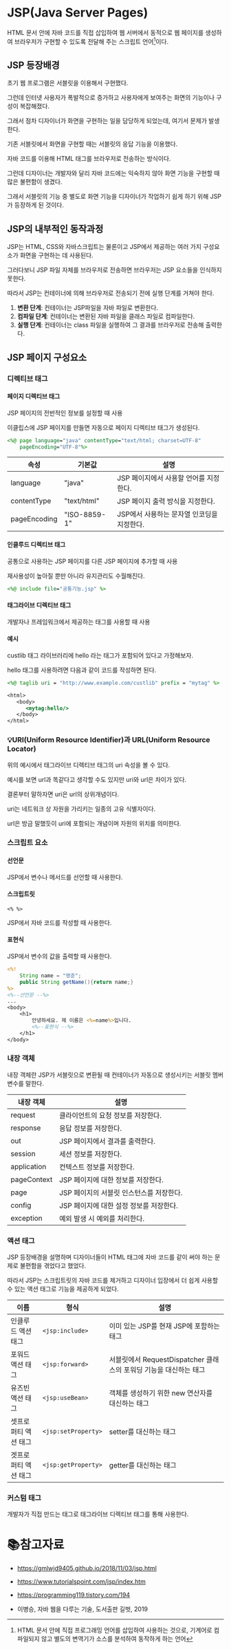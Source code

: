 # JSP(Java Server Pages)

HTML 문서 안에 자바 코드를 직접 삽입하여 웹 서버에서 동적으로 웹 페이지를 생성하여 브라우저가 구현할 수 있도록 전달해 주는 스크립트 언어[^1]이다.



## JSP 등장배경

초기 웹 프로그램은 서블릿을 이용해서 구현했다.

그런데 인터넷 사용자가 폭발적으로 증가하고 사용자에게 보여주는 화면의 기능이나 구성이 복잡해졌다.

그래서 점차 디자이너가 화면을 구현하는 일을 담당하게 되었는데, 여기서 문제가 발생한다.



기존 서블릿에서 화면을 구현할 때는 서블릿의 응답 기능을 이용했다.

자바 코드를 이용해 HTML 태그를 브라우저로 전송하는 방식이다.

그런데 디자이너는 개발자와 달리 자바 코드에는 익숙하지 않아 화면 기능을 구현할 때 많은 불편함이 생겼다.

그래서 서블릿의 기능 중 별도로 화면 기능을 디자이너가 작업하기 쉽게 하기 위해 JSP가 등장하게 된 것이다.





## JSP의 내부적인 동작과정

JSP는 HTML, CSS와 자바스크립트는 물론이고 JSP에서 제공하는 여러 가지 구성요소가 화면을 구현하는 데 사용된다.

그러다보니 JSP 파일 자체를 브라우저로 전송하면 브라우저는 JSP 요소들을 인식하지 못한다.

따라서 JSP는 컨테이너에 의해 브라우저로 전송되기 전에 실행 단계를 거쳐야 한다.



1. **변환 단계**: 컨테이너는 JSP파일을 자바 파일로 변환한다.
2. **컴파일 단계**: 컨테이너는 변환된 자바 파일을 클래스 파일로 컴파일한다.
3. **실행 단계**: 컨테이너는 class 파일을 실행하여 그 결과를 브라우저로 전송해 출력한다. 



## JSP 페이지 구성요소

### 디렉티브 태그

#### 페이지 디렉티브 태그

JSP 페이지의 전반적인 정보를 설정할 때 사용

이클립스에 JSP 페이지를 만들면 자동으로 페이지 디렉티브 태그가 생성된다.

```jsp
<%@ page language="java" contentType="text/html; charset=UTF-8"
    pageEncoding="UTF-8"%>
```

| 속성         | 기본값       | 설명                                       |
| ------------ | ------------ | ------------------------------------------ |
| language     | "java"       | JSP 페이지에서 사용할 언어를 지정한다.     |
| contentType  | "text/html"  | JSP 페이지 출력 방식을 지정한다.           |
| pageEncoding | "ISO-8859-1" | JSP에서 사용하는 문자열 인코딩을 지정한다. |



#### 인클루드 디렉티브 태그

공통으로 사용하는 JSP 페이지를 다른 JSP 페이지에 추가할 때 사용

재사용성이 높아질 뿐만 아니라 유지관리도 수월해진다.

```jsp
<%@ include file="공통기능.jsp" %>
```



#### 태그라이브 디렉티브 태그

개발자나 프레임워크에서 제공하는 태그를 사용할 때 사용

#### 예시

custlib 태그 라이브러리에 hello 라는 태그가 포함되어 있다고 가정해보자.

hello 태그를 사용하려면 다음과 같이 코드를 작성하면 된다.

```jsp
<%@ taglib uri = "http://www.example.com/custlib" prefix = "mytag" %>

<html>
   <body>
      <mytag:hello/>
   </body>
</html>
```



### :bulb:URI(Uniform Resource Identifier)과 URL(Uniform Resource Locator)

위의 예시에서 태그라이브 디렉티브 태그의 uri 속성을 볼 수 있다.

예시를 보면 url과 똑같다고 생각할 수도 있지만 uri와 url은 차이가 있다.

결론부터 말하자면 uri은 url의 상위개념이다.



uri는 네트워크 상 자원을 가리키는 일종의 고유 식별자이다.

url은 방금 말했듯이 uri에 포함되는 개념이며 자원의 위치를 의미한다.



### 스크립트 요소

#### 선언문

JSP에서 변수나 메서드를 선언할 때 사용한다.

#### 스크립트릿

`<% %>`

JSP에서 자바 코드를 작성할 때 사용한다.

#### 표현식

JSP에서 변수의 값을 출력할 때 사용한다.

```jsp
<%!
	String name = "영준";
	public String getName(){return name;}
%>
<%--선언문 --%>
...
<body>
    <h1>
        안녕하세요. 제 이름은 <%=name%>입니다.
        <%--표현식 --%>
    </h1>
</body>
```



### 내장 객체

내장 객체란 JSP가 서블릿으로 변환될 때 컨테이너가 자동으로 생성시키는 서블릿 멤버 변수를 말한다.

| 내장 객체   | 설명                                     |
| ----------- | ---------------------------------------- |
| request     | 클라이언트의 요청 정보를 저장한다.       |
| response    | 응답 정보를 저장한다.                    |
| out         | JSP 페이지에서 결과를 출력한다.          |
| session     | 세션 정보를 저장한다.                    |
| application | 컨텍스트 정보를 저장한다.                |
| pageContext | JSP 페이지에 대한 정보를 저장한다.       |
| page        | JSP 페이지의 서블릿 인스턴스를 저장한다. |
| config      | JSP 페이지에 대한 설정 정보를 저장한다.  |
| exception   | 예외 발생 시 예외를 처리한다.            |



### 액션 태그

JSP 등장배경을 설명하며 디자이너들이 HTML 태그에 자바 코드를 같이 써야 하는 문제로 불편함을 겪었다고 했었다.

따라서 JSP는 스크립트릿의 자바 코드를 제거하고 디자이너 입장에서 더 쉽게 사용할 수 있는 액션 태그로 기능을 제공하게 되었다.

| 이름                 | 형식                | 설명                                                         |
| -------------------- | ------------------- | ------------------------------------------------------------ |
| 인클루드 액션 태그   | `<jsp:include>`     | 이미 있는 JSP를 현재 JSP에 포함하는 태그                     |
| 포워드 액션 태그     | `<jsp:forward>`     | 서블릿에서 RequestDispatcher 클래스의 포워딩 기능을 대신하는 태그 |
| 유즈빈 액션 태그     | `<jsp:useBean>`     | 객체를 생성하기 위한 new 연산자를 대신하는 태그              |
| 셋프로퍼티 액션 태그 | `<jsp:setProperty>` | setter를 대신하는 태그                                       |
| 겟프로퍼티 액션 태그 | `<jsp:getProperty>` | getter를 대신하는 태그                                       |



### 커스텀 태그

개발자가 직접 만드는 태그로 태그라이브 디렉티브 태그를 통해 사용한다.



[^1]: HTML 문서 안에 직접 프로그래밍 언어를 삽입하여 사용하는 것으로, 기계어로 컴파일되지 않고 별도의 변역기가 소스를 분석하여 동작하게 하는 언어



# :books:참고자료

- https://gmlwjd9405.github.io/2018/11/03/jsp.html

- https://www.tutorialspoint.com/jsp/index.htm

- https://programming119.tistory.com/194

- 이병승, 자바 웹을 다루는 기술, 도서출판 길벗, 2019

